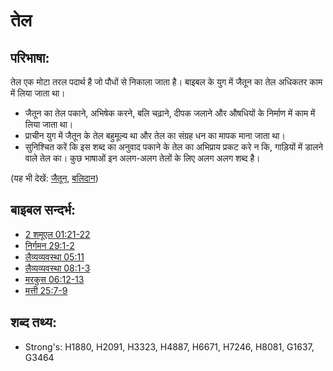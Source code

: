 # तेल #

## परिभाषा: ##

तेल एक मोटा तरल पदार्थ है जो पौधों से निकाला जाता है। बाइबल के युग में जैतून का तेल अधिकतर काम में लिया जाता था।

* जैतून का तेल पकाने, अभिषेक करने, बलि चढ़ाने, दीपक जलाने और औषधियों के निर्माण में काम में लिया जाता था।
* प्राचीन युग में जैतून के तेल बहुमूल्य था और तेल का संग्रह धन का मापक माना जाता था।
* सुनिश्चित करें कि इस शब्द का अनुवाद पकाने के तेल का अभिप्राय प्रकट करे न कि, गाड़ियों में डालने वाले तेल का। कुछ भाषाओं इन अलग-अलग तेलों के लिए अलग अलग शब्द है।

(यह भी देखें: [जैतून](../other/olive.md), [बलिदान](../other/sacrifice.md))

## बाइबल सन्दर्भ: ##

* [2 शमूएल 01:21-22](rc://en/tn/help/2sa/01/21)
* [निर्गमन 29:1-2](rc://en/tn/help/exo/29/01)
* [लैव्यव्यवस्था 05:11](rc://en/tn/help/lev/05/11)
* [लैव्यव्यवस्था 08:1-3](rc://en/tn/help/lev/08/01)
* [मरकुस 06:12-13](rc://en/tn/help/mrk/06/12)
* [मत्ती 25:7-9](rc://en/tn/help/mat/25/07)

## शब्द तथ्य: ##

* Strong's: H1880, H2091, H3323, H4887, H6671, H7246, H8081, G1637, G3464
